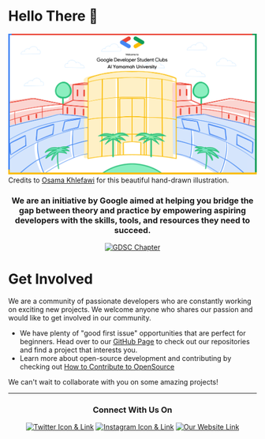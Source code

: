 # Hello There 👋

![GDSC YU](https://raw.githubusercontent.com/GDSC-YU/.github/main/profile/yu-google-dev-club.png)
Credits to [Osama Khlefawi](https://www.instagram.com/dumiiya/) for this beautiful hand-drawn illustration.

<div align="center">

<h3>We are an initiative by Google aimed at helping you bridge the gap between theory and practice by empowering aspiring developers with the skills, tools, and resources they need to succeed.</h3>

<a href="https://gdsc.community.dev/al-yamamah/" target="_blank"><img src="https://img.shields.io/badge/GDSC%20Chapter-Check%20Us%20Out%20&%20Join%20Us-f68938?style=flat&logoColor=fff" alt="GDSC Chapter" /></a>

</div>

# Get Involved

We are a community of passionate developers who are constantly working on exciting new projects. We welcome anyone who shares our passion and would like to get involved in our community.

- We have plenty of "good first issue" opportunities that are perfect for beginners. Head over to our [GitHub Page](https://github.com/orgs/GDSC-YU/repositories) to check out our repositories and find a project that interests you.
- Learn more about open-source development and contributing by checking out [How to Contribute to OpenSource](https://opensource.guide/)

We can't wait to collaborate with you on some amazing projects!

<hr>

<div align="center">

<h3>Connect With Us On</h3>

[![Twitter Icon & Link](https://img.shields.io/badge/twitter-%231DA1F2.svg?&style=for-the-badge&logo=twitter&logoColor=white)](https://twitter.com/gdsc_yu)
[![Instagram Icon & Link](https://img.shields.io/badge/instagram-%FF69B4.svg?&style=for-the-badge&logo=instagram&logoColor=white&color=cd486b)](https://www.instagram.com/gdsc_yu)
[![Our Website Link](https://img.shields.io/badge/Our%20Website-0f9d58?style=for-the-badge&logo=HTML5&logoColor=fff)](https://gdscyu.com)

</div>
